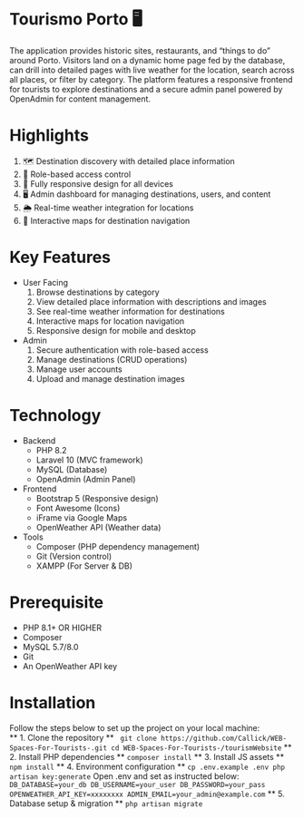 # Tourismo Porto 🖥️
The application provides historic sites, restaurants, and “things to do” around Porto. Visitors land on a dynamic home page fed by the database, can drill into detailed pages with live weather for the location, search across all places, or filter by category. The platform features a responsive frontend for tourists to explore destinations and a secure admin panel powered by OpenAdmin for content management.

# Highlights
  1. 🗺️ Destination discovery with detailed place information <br>
  2. 🔐 Role-based access control <br>
  3. 📱 Fully responsive design for all devices <br>
  4. 🖥️ Admin dashboard for managing destinations, users, and content <br>
  5. 🌦️ Real-time weather integration for locations <br>
  6. 🧭 Interactive maps for destination navigation

# Key Features
  - User Facing <br>
      1. Browse destinations by category <br>
      2. View detailed place information with descriptions and images <br>
      3. See real-time weather information for destinations <br>
      4. Interactive maps for location navigation <br>
      5. Responsive design for mobile and desktop <br>
  - Admin <br>
      1. Secure authentication with role-based access <br>
      2. Manage destinations (CRUD operations) <br>
      3. Manage user accounts <br>
      4. Upload and manage destination images <br>

# Technology
  - Backend
      - PHP 8.2
      - Laravel 10 (MVC framework)
      - MySQL (Database)
      - OpenAdmin (Admin Panel)
  - Frontend
      - Bootstrap 5 (Responsive design)
      - Font Awesome (Icons)
      - iFrame via Google Maps
      - OpenWeather API (Weather data)
  - Tools
      - Composer (PHP dependency management)
      - Git (Version control)
      - XAMPP (For Server & DB)

# Prerequisite
  - PHP 8.1+ OR HIGHER
  - Composer
  - MySQL 5.7/8.0
  - Git
  - An OpenWeather API key

# Installation
  Follow the steps below to set up the project on your local machine: <br>
    ** 1. Clone the repository **
      ``` 
      git clone https://github.com/Callick/WEB-Spaces-For-Tourists-.git
      cd WEB-Spaces-For-Tourists-/tourismWebsite
      ```
    ** 2. Install PHP dependencies **
      ```
      composer install
      ```
    ** 3. Install JS assets **
    ```
    npm install
    ```
    ** 4. Environment configuration **
    ```
    cp .env.example .env
    php artisan key:generate
    ```
    Open .env and set as instructed below:
    ```
    DB_DATABASE=your_db
    DB_USERNAME=your_user
    DB_PASSWORD=your_pass
    OPENWEATHER_API_KEY=xxxxxxxx
    ADMIN_EMAIL=your_admin@example.com
    ```
    ** 5. Database setup & migration **
    ```
    php artisan migrate
    ```
    
